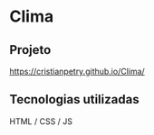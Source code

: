 # Clima

## Projeto
https://cristianpetry.github.io/Clima/

## Tecnologias utilizadas

HTML / CSS / JS
